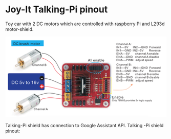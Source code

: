 # Joy-It Talking-Pi pinout

Toy car with 2 DC motors which are controlled with  raspberry Pi and L293d motor-shield.  

![L293d shield](l293d-motor-shield.png)

Talking-Pi shield has connection to Google Assistant API. Talking -Pi shield pinout:
